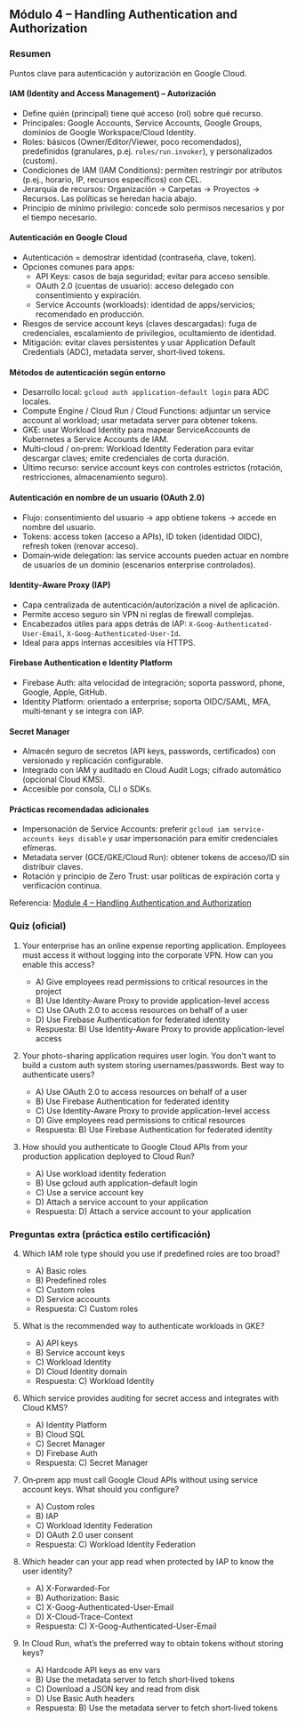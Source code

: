 ## Módulo 4 – Handling Authentication and Authorization

### Resumen
Puntos clave para autenticación y autorización en Google Cloud.

#### IAM (Identity and Access Management) – Autorización
- Define quién (principal) tiene qué acceso (rol) sobre qué recurso.
- Principales: Google Accounts, Service Accounts, Google Groups, dominios de Google Workspace/Cloud Identity.
- Roles: básicos (Owner/Editor/Viewer, poco recomendados), predefinidos (granulares, p.ej. `roles/run.invoker`), y personalizados (custom).
- Condiciones de IAM (IAM Conditions): permiten restringir por atributos (p.ej., horario, IP, recursos específicos) con CEL.
- Jerarquía de recursos: Organización → Carpetas → Proyectos → Recursos. Las políticas se heredan hacia abajo.
- Principio de mínimo privilegio: concede solo permisos necesarios y por el tiempo necesario.

#### Autenticación en Google Cloud
- Autenticación = demostrar identidad (contraseña, clave, token).
- Opciones comunes para apps:
  - API Keys: casos de baja seguridad; evitar para acceso sensible.
  - OAuth 2.0 (cuentas de usuario): acceso delegado con consentimiento y expiración.
  - Service Accounts (workloads): identidad de apps/servicios; recomendado en producción.
- Riesgos de service account keys (claves descargadas): fuga de credenciales, escalamiento de privilegios, ocultamiento de identidad.
- Mitigación: evitar claves persistentes y usar Application Default Credentials (ADC), metadata server, short‑lived tokens.

#### Métodos de autenticación según entorno
- Desarrollo local: `gcloud auth application-default login` para ADC locales.
- Compute Engine / Cloud Run / Cloud Functions: adjuntar un service account al workload; usar metadata server para obtener tokens.
- GKE: usar Workload Identity para mapear ServiceAccounts de Kubernetes a Service Accounts de IAM.
- Multi‑cloud / on‑prem: Workload Identity Federation para evitar descargar claves; emite credenciales de corta duración.
- Último recurso: service account keys con controles estrictos (rotación, restricciones, almacenamiento seguro).

#### Autenticación en nombre de un usuario (OAuth 2.0)
- Flujo: consentimiento del usuario → app obtiene tokens → accede en nombre del usuario.
- Tokens: access token (acceso a APIs), ID token (identidad OIDC), refresh token (renovar acceso).
- Domain‑wide delegation: las service accounts pueden actuar en nombre de usuarios de un dominio (escenarios enterprise controlados).

#### Identity‑Aware Proxy (IAP)
- Capa centralizada de autenticación/autorización a nivel de aplicación.
- Permite acceso seguro sin VPN ni reglas de firewall complejas.
- Encabezados útiles para apps detrás de IAP: `X-Goog-Authenticated-User-Email`, `X-Goog-Authenticated-User-Id`.
- Ideal para apps internas accesibles vía HTTPS.

#### Firebase Authentication e Identity Platform
- Firebase Auth: alta velocidad de integración; soporta password, phone, Google, Apple, GitHub.
- Identity Platform: orientado a enterprise; soporta OIDC/SAML, MFA, multi‑tenant y se integra con IAP.

#### Secret Manager
- Almacén seguro de secretos (API keys, passwords, certificados) con versionado y replicación configurable.
- Integrado con IAM y auditado en Cloud Audit Logs; cifrado automático (opcional Cloud KMS).
- Accesible por consola, CLI o SDKs.

#### Prácticas recomendadas adicionales
- Impersonación de Service Accounts: preferir `gcloud iam service-accounts keys disable` y usar impersonación para emitir credenciales efímeras.
- Metadata server (GCE/GKE/Cloud Run): obtener tokens de acceso/ID sin distribuir claves.
- Rotación y principio de Zero Trust: usar políticas de expiración corta y verificación continua.

Referencia: [Module 4 – Handling Authentication and Authorization](https://storage.googleapis.com/cloud-training/devapps-foundations/en/on-demand/v1.2.0/Module4-HandlingAuthenticationAndAuthorization.pdf)

### Quiz (oficial)
1) Your enterprise has an online expense reporting application. Employees must access it without logging into the corporate VPN. How can you enable this access?
   - A) Give employees read permissions to critical resources in the project
   - B) Use Identity-Aware Proxy to provide application-level access
   - C) Use OAuth 2.0 to access resources on behalf of a user
   - D) Use Firebase Authentication for federated identity
   - Respuesta: B) Use Identity-Aware Proxy to provide application-level access

2) Your photo-sharing application requires user login. You don't want to build a custom auth system storing usernames/passwords. Best way to authenticate users?
   - A) Use OAuth 2.0 to access resources on behalf of a user
   - B) Use Firebase Authentication for federated identity
   - C) Use Identity-Aware Proxy to provide application-level access
   - D) Give employees read permissions to critical resources
   - Respuesta: B) Use Firebase Authentication for federated identity

3) How should you authenticate to Google Cloud APIs from your production application deployed to Cloud Run?
   - A) Use workload identity federation
   - B) Use gcloud auth application-default login
   - C) Use a service account key
   - D) Attach a service account to your application
   - Respuesta: D) Attach a service account to your application

### Preguntas extra (práctica estilo certificación)
4) Which IAM role type should you use if predefined roles are too broad?
   - A) Basic roles
   - B) Predefined roles
   - C) Custom roles
   - D) Service accounts
   - Respuesta: C) Custom roles

5) What is the recommended way to authenticate workloads in GKE?
   - A) API keys
   - B) Service account keys
   - C) Workload Identity
   - D) Cloud Identity domain
   - Respuesta: C) Workload Identity

6) Which service provides auditing for secret access and integrates with Cloud KMS?
   - A) Identity Platform
   - B) Cloud SQL
   - C) Secret Manager
   - D) Firebase Auth
   - Respuesta: C) Secret Manager

7) On‑prem app must call Google Cloud APIs without using service account keys. What should you configure?
   - A) Custom roles
   - B) IAP
   - C) Workload Identity Federation
   - D) OAuth 2.0 user consent
   - Respuesta: C) Workload Identity Federation

8) Which header can your app read when protected by IAP to know the user identity?
   - A) X-Forwarded-For
   - B) Authorization: Basic
   - C) X-Goog-Authenticated-User-Email
   - D) X-Cloud-Trace-Context
   - Respuesta: C) X-Goog-Authenticated-User-Email

9) In Cloud Run, what’s the preferred way to obtain tokens without storing keys?
   - A) Hardcode API keys as env vars
   - B) Use the metadata server to fetch short‑lived tokens
   - C) Download a JSON key and read from disk
   - D) Use Basic Auth headers
   - Respuesta: B) Use the metadata server to fetch short‑lived tokens